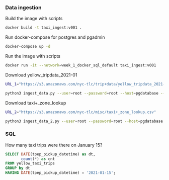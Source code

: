 ### Data ingestion

Build the image with scripts

```bash
docker build -t taxi_ingest:v001 .
```
Run docker-compose for postgres and pgadmin

```bash
docker-compose up -d
```
Run the image with scripts

```bash
docker run -it --network=week_1_docker_sql_default taxi_ingest:v001
```

Download yellow_tripdata_2021-01

```bash
URL_1="https://s3.amazonaws.com/nyc-tlc/trip+data/yellow_tripdata_2021-01.csv"

python3 ingest_data.py --user=root --password=root --host=pgdatabase --port=5432 --db=ny_taxi --table_name=yellow_taxi_trips --url=${URL_1}
```

Download taxi+_zone_lookup

```bash
URL_2="https://s3.amazonaws.com/nyc-tlc/misc/taxi+_zone_lookup.csv"

python3 ingest_data_2.py --user=root --password=root --host=pgdatabase --port=5432 --db=ny_taxi --table_name=taxi_zone --url=${URL_2}
```
### SQL 

How many taxi trips were there on January 15?

```sql
SELECT DATE(tpep_pickup_datetime) as dt,
       count(*) as cnt
FROM yellow_taxi_trips
GROUP by dt
HAVING DATE(tpep_pickup_datetime) = '2021-01-15';
```
